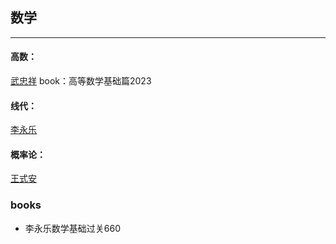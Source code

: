 ## 数学

<hr>

#### 高数：
[武忠祥](https://www.bilibili.com/video/BV1A44y1V7qX)
book：高等数学基础篇2023

#### 线代：
[李永乐](https://www.bilibili.com/video/BV1cS4y1g7YV)

#### 概率论：
[王式安](https://www.bilibili.com/video/BV12T4y1Y71w?p=30)

### books
- 李永乐数学基础过关660
